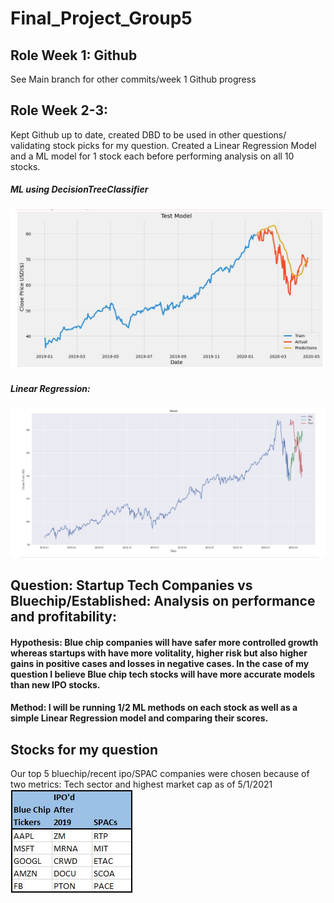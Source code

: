 # Final_Project_Group5

## Role Week 1: Github
See Main branch for other commits/week 1 Github progress

## Role Week 2-3: 
Kept Github up to date, created DBD to be used in other questions/ validating stock picks for my question. Created a Linear Regression Model and a ML model for 1 stock each before performing analysis on all 10 stocks. 

##### ML using DecisionTreeClassifier
![](https://github.com/DanMarks12/Final_Project_Group5/blob/main/JPG/AAPL_ML_test1.JPG)


##### Linear Regression:
![](https://github.com/DanMarks12/Final_Project_Group5/blob/main/JPG/MSFT_LR_test1.JPG)

## Question: Startup Tech Companies vs Bluechip/Established: Analysis on performance and profitability: 
#### Hypothesis: Blue chip companies will have safer more controlled growth whereas startups with have more volitality, higher risk but also higher gains in positive cases and losses in negative cases. In the case of my question I believe Blue chip tech stocks will have more accurate models than new IPO stocks. 

#### Method: I will be running 1/2 ML methods on each stock as well as a simple Linear Regression model and comparing their scores.

## Stocks for my question
Our top 5 bluechip/recent ipo/SPAC companies were chosen because of two metrics: Tech sector and highest market cap as of 5/1/2021
![](https://github.com/DanMarks12/Final_Project_Group5/blob/main/JPG/Tickers.JPG)

